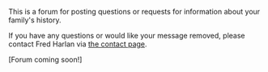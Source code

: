 This is a forum for posting questions or requests for information about your family's history.

If you have any questions or would like your message removed, please contact Fred Harlan via [the contact page](/contact.html).

[Forum coming soon!]
